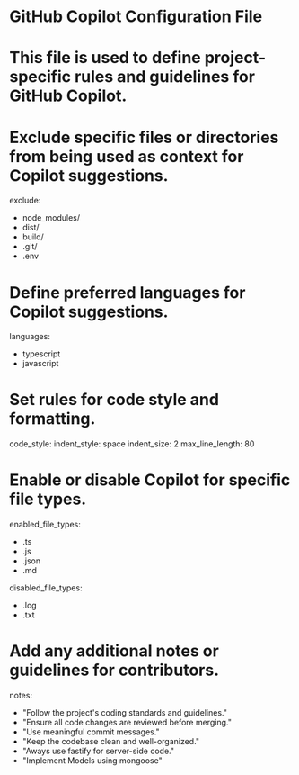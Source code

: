 # GitHub Copilot Configuration File

# This file is used to define project-specific rules and guidelines for GitHub Copilot.

# Exclude specific files or directories from being used as context for Copilot suggestions.
exclude:
  - node_modules/
  - dist/
  - build/
  - .git/
  - .env

# Define preferred languages for Copilot suggestions.
languages:
  - typescript
  - javascript

# Set rules for code style and formatting.
code_style:
  indent_style: space
  indent_size: 2
  max_line_length: 80

# Enable or disable Copilot for specific file types.
enabled_file_types:
  - .ts
  - .js
  - .json
  - .md

disabled_file_types:
  - .log
  - .txt

# Add any additional notes or guidelines for contributors.
notes:
  - "Follow the project's coding standards and guidelines."
  - "Ensure all code changes are reviewed before merging."
  - "Use meaningful commit messages."
  - "Keep the codebase clean and well-organized."
  - "Aways use fastify for server-side code."
  - "Implement Models using mongoose"

